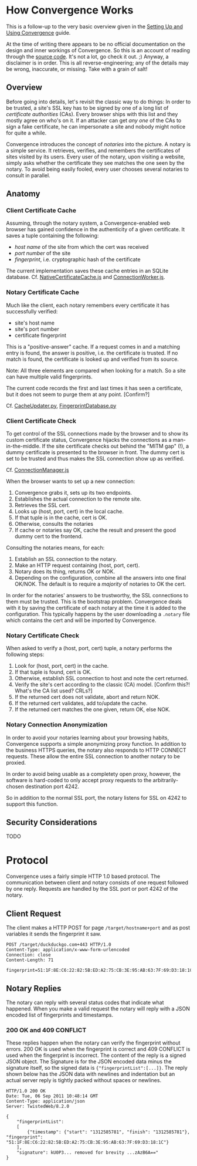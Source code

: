 # How Convergence Works


This is a follow-up to the very basic overview given in the
[Setting Up and Using Convergence](1) guide.

At the time of writing there appears to be no official documentation on the
design and inner workings of Convergence.
So this is an account of reading through the
[source code](2).
It's not a lot, go check it out. ;)
Anyway, a disclaimer is in order.
This is all reverse-engineering;
any of the details may be wrong, inaccurate, or missing.
Take with a grain of salt!


## Overview

Before going into details, let's revisit the classic way to do things:
In order to be trusted,
a site's SSL key has to be signed by one of a long list of *certificate
authorities* (CAs).
Every browser ships with this list and they mostly agree on who's on it.
If an attacker can get *any one* of the CAs to sign a fake certificate,
he can impersonate a site and nobody might notice for quite a while.

Convergence introduces the concept of *notaries* into the picture.
A notary is a simple service.
It retrieves, verifies, and remembers
the certificates of sites visited by its users.
Every user of the notary, upon visiting a website,
simply asks whether the certificate they see
matches the one seen by the notary.
To avoid being easily fooled,
every user chooses several notaries to consult in parallel.


## Anatomy

### Client Certificate Cache

Assuming, through the notary system,
a Convergence-enabled web browser has gained confidence
in the authenticity of a given certificate.
It saves a tuple containing the following:

 * *host name* of the site from which the cert was received
 * *port number* of the site
 * *fingerprint*, i.e. cryptographic hash of the certificate

The current implementation saves these cache entries in an SQLite database.
Cf. [NativeCertificateCache.js](3) and [ConnectionWorker.js](4).

### Notary Certificate Cache

Much like the client, each notary remembers
every certificate it has successfully verified:

 * site's host name
 * site's port number
 * certificate fingerprint

This is a "positive-answer" cache.
If a request comes in and a matching entry is found,
the answer is positive,
i.e. the certificate is trusted.
If no match is found,
the certificate is looked up and verified from its source.

Note: All three elements are compared when looking for a match.
So a site can have multiple valid fingerprints.

The current code records the first and last times
it has seen a certificate,
but it does not seem to purge them at any point.
[Confirm?]

Cf. [CacheUpdater.py](5), [FingerprintDatabase.py](6)

### Client Certificate Check

To get control of the SSL connections made by the browser
and to show its custom certificate status,
Convergence hijacks the connections as a man-in-the-middle.
If the site certificate checks out behind the "MITM gap"
(!), a dummy certificate is presented to the browser
in front.
The dummy cert is set to be trusted and thus
makes the SSL connection show up as verified.

Cf. [ConnectionManager.js](7)

When the browser wants to set up a new connection:

1. Convergence grabs it, sets up its two endpoints.
2. Establishes the actual connection to the remote site.
3. Retrieves the SSL cert.
4. Looks up (host, port, cert) in the local cache.
5. If that tuple is in the cache, cert is OK.
6. Otherwise, consults the notaries
7. If cache or notaries say OK,
   cache the result and
   present the good dummy cert to the frontend.

Consulting the notaries means, for each:

1. Establish an SSL connection to the notary.
2. Make an HTTP request containing (host, port, cert).
3. Notary does its thing, returns OK or NOK.
4. Depending on the configuration,
   combine all the answers into one final OK/NOK.
   The default is to require a *majority* of notaries
   to OK the cert.

In order for the notaries' answers to be trustworthy,
the SSL connections to them must be trusted.
This is the bootstrap problem.
Convergence deals with it by saving the certificate of
each notary at the time it is added to the configuration.
This typically happens by the user downloading a `.notary` file
which contains the cert and will be imported by Convergence.

### Notary Certificate Check

When asked to verify a (host, port, cert) tuple,
a notary performs the following steps:

1. Look for (host, port, cert) in the cache.
2. If that tuple is found, cert is OK.
3. Otherwise, establish SSL connection to host and note the cert returned.
4. Verify the site's cert according to the classic (CA) model.
   [Confirm this?! What's the CA list used? CRLs?]
5. If the returned cert does not validate, abort and return NOK.
6. If the returned cert validates, add to/update the cache.
7. If the returned cert matches the one given, return OK, else NOK. 


### Notary Connection Anonymization

In order to avoid your notaries learning about your browsing habits,
Convergence supports a simple anonymizing proxy function.
In addition to the business HTTPS queries,
the notary also responds to HTTP CONNECT requests.
These allow the entire SSL connection to another notary to be proxied.

In order to avoid being usable as a completety open proxy,
however, the software is hard-coded to only accept proxy
requests to the arbitrarily-chosen destination port 4242.

So in addition to the normal SSL port,
the notary listens for SSL on 4242 to support this function.


## Security Considerations

TODO


# Protocol
Convergence uses a fairly simple HTTP 1.0 based protocol. The communication between client and notary consists of one request followed by one reply. Requests are handled by the SSL port or port 4242 of the notary.

## Client Request
The client makes a HTTP POST for page `/target/hostname+port` and as post variables it sends the fingerprint it saw.

    POST /target/duckduckgo.com+443 HTTP/1.0
    Content-Type: application/x-www-form-urlencoded
    Connection: close
    Content-Length: 71
    
    fingerprint=51:1F:8E:C6:22:82:5B:ED:A2:75:CB:3E:95:AB:63:7F:69:D3:18:1C

## Notary Replies
The notary can reply with several status codes that indicate what happened. When you make a valid request the notary will reply with a JSON encoded list of fingerprints and timestamps.
### 200 OK and 409 CONFLICT
These replies happen when the notary can verify the fingerprint without errors. 200 OK is used when the fingerprint is correct and 409 CONFLICT is used when the fingerprint is incorrect. The content of the reply is a signed JSON object. The Signature is for the JSON encoded data minus the signature itself, so the signed data is `{"fingerprintList":[...]}`. The reply shown below has the JSON data with newlines and indentation but an actual server reply is tightly packed without spaces or newlines.

    HTTP/1.0 200 OK
    Date: Tue, 06 Sep 2011 10:48:14 GMT
    Content-Type: application/json
    Server: TwistedWeb/8.2.0
    
    {
        "fingerprintList":
        [
            {"timestamp": {"start": "1312585781", "finish": "1312585781"}, "fingerprint": "51:1F:8E:C6:22:82:5B:ED:A2:75:CB:3E:95:AB:63:7F:69:D3:18:1C"}
        ],
        "signature": kU0P3... removed for brevity ...zAzB6A=="
    }

[1]: https://wiki.crypto.is/page/md/guides/setting-up-and-using-convergence.md
[2]: https://github.com/moxie0/Convergence
[3]: https://github.com/moxie0/Convergence/blob/a7a702ae8c8eca77a5e3dd6c194cccaa49c30f35/client/chrome/content/ssl/NativeCertificateCache.js
[4]: https://github.com/moxie0/Convergence/blob/a7a702ae8c8eca77a5e3dd6c194cccaa49c30f35/client/chrome/content/workers/ConnectionWorker.js
[5]: https://github.com/moxie0/Convergence/blob/a7a702ae8c8eca77a5e3dd6c194cccaa49c30f35/server/convergence/CacheUpdater.py
[6]: https://github.com/moxie0/Convergence/blob/a7a702ae8c8eca77a5e3dd6c194cccaa49c30f35/server/convergence/FingerprintDatabase.py
[7]: https://github.com/moxie0/Convergence/blob/a7a702ae8c8eca77a5e3dd6c194cccaa49c30f35/client/components/ConnectionManager.js
